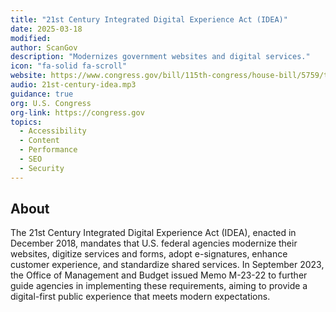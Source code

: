 ```yaml
---
title: "21st Century Integrated Digital Experience Act (IDEA)"
date: 2025-03-18
modified: 
author: ScanGov
description: "Modernizes government websites and digital services."
icon: "fa-solid fa-scroll"
website: https://www.congress.gov/bill/115th-congress/house-bill/5759/text
audio: 21st-century-idea.mp3
guidance: true
org: U.S. Congress
org-link: https://congress.gov
topics:
  - Accessibility
  - Content
  - Performance
  - SEO
  - Security
---
```


## About

The 21st Century Integrated Digital Experience Act (IDEA), enacted in December 2018, mandates that U.S. federal agencies modernize their websites, digitize services and forms, adopt e-signatures, enhance customer experience, and standardize shared services. In September 2023, the Office of Management and Budget issued Memo M-23-22 to further guide agencies in implementing these requirements, aiming to provide a digital-first public experience that meets modern expectations.